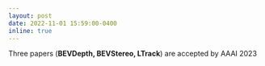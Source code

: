 ```yaml
---
layout: post
date: 2022-11-01 15:59:00-0400
inline: true
---
```


Three papers (**BEVDepth, BEVStereo, LTrack**) are accepted by AAAI 2023
